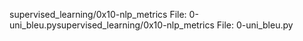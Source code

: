 supervised_learning/0x10-nlp_metrics
File: 0-uni_bleu.pysupervised_learning/0x10-nlp_metrics
File: 0-uni_bleu.py
